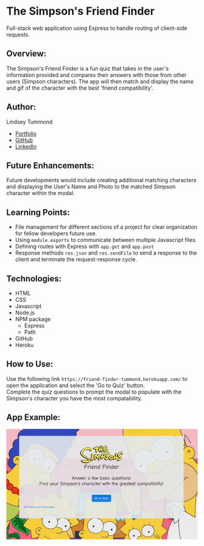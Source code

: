 # The Simpson's Friend Finder
Full-stack web application using Express to handle routing of client-side requests.

## Overview: 
The Simpson's Friend Finder is a fun quiz that takes in the user's information provided and compares their answers with those from other users (Simpson characters).  The app will then match and display the name and gif of the character with the best 'friend compatibility'.

## Author:
Lindsey Tummond
- <a href="https://lindseytummond.github.io/portfolio/" target="_blank"> Portfolio </a>
- <a href="https://github.com/lindseytummond" target="_blank"> GitHub </a>
- <a href="https://www.linkedin.com/in/lindsey-tummond-b86aa341/" target="_blank"> LinkedIn </a>

## Future Enhancements:
Future developments would include creating additional matching characters and displaying the User's Name and Photo to the matched Simpson character within the modal.

## Learning Points:
- File management for different sections of a project for clear organization for fellow developers future use.
- Using `module.exports` to communicate between multiple Javascript files.
- Defining routes with Express with `app.get` and `app.post`
- Response methods `res.json` and `res.sendFile` to send a response to the client and terminate the request-response cycle.

## Technologies:
-   HTML
-   CSS
-	Javascript
-	Node.js
-	NPM package
    -	Express
    -   Path
-   GitHub
-   Heroku

## How to Use:
Use the following link `https://friend-finder-tummond.herokuapp.com/` to open the application and select the 'Go to Quiz' button. <br>
Complete the quiz questions to prompt the modal to populate with the Simpson's character you have the most compatability.

## App Example:

<a href="https://friend-finder-tummond.herokuapp.com/" target="_blank">
   <img src="app/public/assets/images/friend-finder.png">
</a>